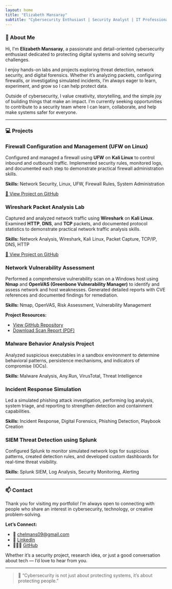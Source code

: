 ```yaml
---
layout: home
title: "Elizabeth Mansaray"
subtitle: "Cybersecurity Enthusiast | Security Analyst | IT Professional"
---
```

### <span class="section-title">🧠 About Me</span>

<div class="card">
  <p>Hi, I'm <strong>Elizabeth Mansaray</strong>, a passionate and detail-oriented cybersecurity enthusiast dedicated to protecting digital systems and solving security challenges.</p>

  <p>I enjoy hands-on labs and projects exploring threat detection, network security, and digital forensics. Whether it’s analyzing packets, configuring firewalls, or investigating simulated incidents, I’m always eager to learn, experiment, and grow so I can help protect data.</p>

  <p>Outside of cybersecurity, I value creativity, storytelling, and the simple joy of building things that make an impact. I’m currently seeking opportunities to contribute to a security team where I can learn, collaborate, and help make systems safer for everyone.</p>
</div>

---

### <span class="section-title">💻 Projects</span>

<div class="card">
  <h3>Firewall Configuration and Management (UFW on Linux)</h3>
  <p>Configured and managed a firewall using <strong>UFW</strong> on <strong>Kali Linux</strong> to control inbound and outbound traffic. Implemented security rules, monitored logs, and documented each step to demonstrate practical firewall administration skills.</p>
  <p><strong>Skills:</strong> Network Security, Linux, UFW, Firewall Rules, System Administration</p>
  <p><a href="https://github.com/LizRach/firewall-configuration-and-management" target="_blank">🔗 View Project on GitHub</a></p>
</div>


<div class="card">
  <h3>Wireshark Packet Analysis Lab</h3>
  <p>Captured and analyzed network traffic using <strong>Wireshark</strong> on <strong>Kali Linux</strong>. Examined <strong>HTTP</strong>, <strong>DNS</strong>, and <strong>TCP</strong> packets, and documented protocol statistics to demonstrate practical network traffic analysis skills.</p>
  <p><strong>Skills:</strong> Network Analysis, Wireshark, Kali Linux, Packet Capture, TCP/IP, DNS, HTTP</p>
  <p><a href="https://github.com/<LizRach>/wireshark-lab" target="_blank">🔗 View Project on GitHub</a></p>
</div>


<div class="card">
  <h3>Network Vulnerability Assessment</h3>
  <p>Performed a comprehensive vulnerability scan on a Windows host using <strong>Nmap</strong> and <strong>OpenVAS (Greenbone Vulnerability Manager)</strong> to identify and assess network and host weaknesses. Generated detailed reports with CVE references and documented findings for remediation.</p>
  <p><strong>Skills:</strong> Nmap, OpenVAS, Risk Assessment, Vulnerability Management</p>
  <p><strong>Project Resources:</strong></p>
  <ul>
    <li><a href="https://github.com/LizRach/vuln-assessment" target="_blank">View GitHub Repository</a></li>
   <li><a href="https://github.com/LizRach/vuln-assessment/raw/main/reports/windows-scan-report.pdf" target="_blank">Download Scan Report (PDF)</a></li>
  </ul>
</div>


<div class="card">
  <h3>Malware Behavior Analysis Project</h3>
  <p>Analyzed suspicious executables in a sandbox environment to determine behavioral patterns, persistence mechanisms, and indicators of compromise (IOCs).</p>
  <p><strong>Skills:</strong> Malware Analysis, Any.Run, VirusTotal, Threat Intelligence</p>
</div>

<div class="card">
  <h3>Incident Response Simulation</h3>
  <p>Led a simulated phishing attack investigation, performing log analysis, system triage, and reporting to strengthen detection and containment capabilities.</p>
  <p><strong>Skills:</strong> Incident Response, Digital Forensics, Phishing Detection, Playbook Creation</p>
</div>

<div class="card">
  <h3>SIEM Threat Detection using Splunk</h3>
  <p>Configured Splunk to monitor simulated network logs for suspicious patterns, created detection rules, and developed custom dashboards for real-time threat visibility.</p>
  <p><strong>Skills:</strong> Splunk SIEM, Log Analysis, Security Monitoring, Alerting</p>
</div>

---

### <span class="section-title">📫 Contact</span>

<div class="card">
  <p>Thank you for visiting my portfolio! I’m always open to connecting with people who share an interest in cybersecurity, technology, or creative problem-solving.</p>

  <p><strong>Let’s Connect:</strong></p>
  <ul>
    <li>📧 <a href="mailto:chelmans09@gmail.com">chelmans09@gmail.com</a></li>
    <li>💼 <a href="https://www.linkedin.com/in/elizabethrachaelmansaray" target="_blank">LinkedIn</a></li>
    <li>👩🏽‍💻 <a href="https://github.com/LizRach" target="_blank">GitHub</a></li>
  </ul>

  <p>Whether it’s a security project, research idea, or just a good conversation about tech — I’d love to hear from you.</p>
</div>

---

> 💬 “Cybersecurity is not just about protecting systems, it’s about protecting people.”
